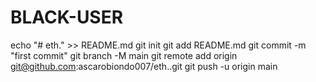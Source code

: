 # BLACK-USER
echo "# eth." >> README.md
git init
git add README.md
git commit -m "first commit"
git branch -M main
git remote add origin git@github.com:ascarobiondo007/eth..git
git push -u origin main
